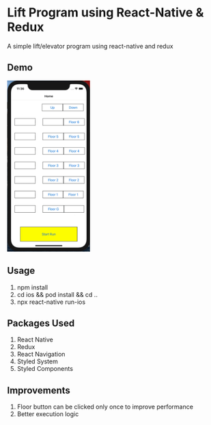 # Lift Program using React-Native & Redux
A simple lift/elevator program using react-native and redux

## Demo
<img src="demo/screen-demo.gif" height="400" />

## Usage
1. npm install
2. cd ios && pod install && cd ..
3. npx react-native run-ios

## Packages Used
1. React Native 
2. Redux
3. React Navigation
4. Styled System
5. Styled Components

## Improvements
1. Floor button can be clicked only once to improve performance
2. Better execution logic 

